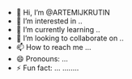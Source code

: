 - 👋 Hi, I’m @ARTEMIJKRUTIN
- 👀 I’m interested in ..
- 🌱 I’m currently learning ..
- 💞️ I’m looking to collaborate on ..
- 📫 How to reach me ...
- 😄 Pronouns: ...
- ⚡ Fun fact: ...
........
<!---
ARTEMIJKRUTIN/ARTEMIJKRUTIN is a ✨ special ✨ repository because its `README.md` (this file) appears on your GitHub profile.
You can click the Preview link to take a look at your changes.
--->
